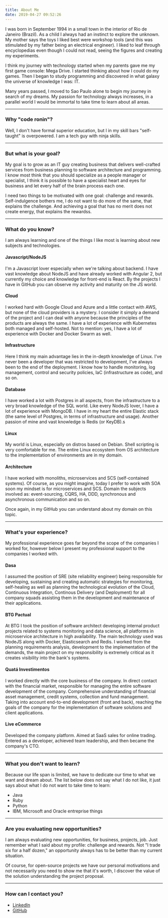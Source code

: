 ```yaml
---
title: About Me
date: 2019-04-27 09:52:26
---
```


I was born in September 1994 in a small town in the interior of Rio de Janeiro (Brazil). As a child I always had an instinct to explore the unknown. My mother says the toys I liked best were workshop tools (and this was stimulated by my father being an electrical engineer). I liked to leaf through encyclopedias even though I could not read, seeing the figures and creating my experiments.

I think my journey with technology started when my parents gave me my first game console: Mega Drive. I started thinking about how I could do my games. Then I began to study programming and discovered in what galaxy the universe of knowledge I was: IT.

Many years passed, I moved to Sao Paulo alone to begin my journey in search of my dreams. My passion for technology always increases, in a parallel world I would be immortal to take time to learn about all areas.

<hr/>

### Why "code ronin"?

Well, I don't have formal superior education, but I in my skill bars "self-taught" is overpowered. I am a tech guy with ninja skills.

<hr/>

### But what is your goal?

My goal is to grow as an IT guy creating business that delivers well-crafted services from business planning to software architecture and programming. I know most think that you should specialize as a people manager or specialist, I think it is possible to have a specialist heart and eyes for business and let every half of the brain process each one.

I need two things to be motivated with one goal: challenge and rewards. Self-indulgence bothers me, I do not want to do more of the same, that explains the challenge. And achieving a goal that has no merit does not create energy, that explains the rewardss.

<hr/>

### What do you know?

I am always learning and one of the things I like most is learning about new subjects and technologies.

#### Javascript/NodeJS

I'm a Javascript lover especially when we're talking about backend. I have vast knowledge about NodeJS and have already worked with Angular 2, but currently my choice and knowledge for front-end is React. By the projects I have in GitHub you can observe my activity and maturity on the JS world.

#### Cloud

I worked hard with Google Cloud and Azure and a little contact with AWS, but none of the cloud providers is a mystery. I consider it simply a demand of the project and I can deal with anyone because the principles of the products are always the same. I have a lot of experience with Kubernetes both managed and self-hosted. Not to mention: yes, I have a lot of experience with Docker and Docker Swarm as well.

#### Infrastructure

Here I think my main advantage lies in the in-depth knowledge of Linux. I've never been a developer that was restricted to development, I've always been to the end of the deployment. I know how to handle monitoring, log management, control and security policies, IaC (infrastructure as code), and so on.

#### Database

I have worked a lot with Postgres in all aspects, from the infrastructure to a very broad knowledge of the SQL world. Like every NodeJS lover, I have a lot of experience with MongoDB. I have in my heart the entire Elastic stack (the same level of Postgres, in terms of infrastructure and usage). Another passion of mine and vast knowledge is Redis (or KeyDB).s

#### Linux

My world is Linux, especially on distros based on Debian. Shell scripting is very comfortable for me. The entire Linux ecosystem from OS architecture to the implementation of environments are in my domain.

#### Architecture

I have worked with monoliths, microservices and SCS (self-contained systems). Of course, as you might imagine, today I prefer to work with SOA soon my mindset is for microservices and SCS. Domain the subjects involved as: event-sourcing, CQRS, HA, DDD, synchronous and asynchronous communication and so on.

Once again, in my GitHub you can understand about my domain on this topic.

<hr/>

### What's your experience?

My professional experience goes far beyond the scope of the companies I worked for, however below I present my professional support to the companies I worked with.

#### Dasa

I assumed the position of SRE (site reliability engineer) being responsible for developing, sustaining and creating automatic strategies for monitoring, self-healing as well as planning the technological evolution of the Cloud, Continuous Integration, Continous Delivery (and Deployment) for all company squads assisting them in the development and maintenance of their applications.

#### BTG Pactual

At BTG I took the position of software architect developing internal product projects related to systems monitoring and data science, all platforms in microservice architecture in high availability. The main technology used was NodeJS along with Docker, Elasticsearch and Redis. I worked from the planning requirements analysis, development to the implementation of the demands, the main project on my responsibility is extremely critical as it creates visibility into the bank's systems.

#### Quatá Investimentos

I worked directly with the core business of the company. In direct contact with the financial market, responsible for managing the entire software development of the company. Comprehensive understanding of financial asset management, credit systems, collection and fund management. Taking into account end-to-end development (front and back), reaching the goals of the company for the implementation of software solutions and client applications.

#### Live eCommerce

Developed the company platform. Aimed at SaaS sales for online trading. Entered as a developer, achieved team leadership, and then became the company's CTO.

<hr/>

### What you don't want to learn?

Because our life span is limited, we have to dedicate our time to what we want and dream about. The list below does not say what I do not like, it just says about what I do not want to take time to learn:

* Java
* Ruby
* Python
* IBM, Microsoft and Oracle entreprise things

<hr/>

### Are you evaluating new opportunities?

I am always evaluating new opportunities, for business, projects, job. Just remember what I said about my profile: challenge and rewards. Not "I trade six for a half dozen," an opportunity always has to be better than my current situation.

Of course, for open-source projects we have our personal motivations and not necessarily you need to show me that it's worth, I discover the value of the solution understanding the project proposal.

<hr/>

### How can I contact you?

* [LinkedIn](https://www.linkedin.com/in/victor-franca-lopes/)
* [GitHub](https://github.com/vflopes)